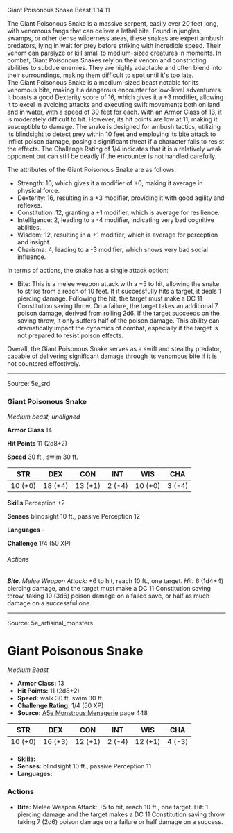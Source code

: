 <MonsterName/>Giant Poisonous Snake</MonsterName>
<CreatureType/>Beast</CreatureType>
<CR/>1</CR>
<AC/>14</AC>
<HP/>11</HP>
<summary>The Giant Poisonous Snake is a massive serpent, easily over 20 feet long, with venomous fangs that can deliver a lethal bite. Found in jungles, swamps, or other dense wilderness areas, these snakes are expert ambush predators, lying in wait for prey before striking with incredible speed. Their venom can paralyze or kill small to medium-sized creatures in moments. In combat, Giant Poisonous Snakes rely on their venom and constricting abilities to subdue enemies. They are highly adaptable and often blend into their surroundings, making them difficult to spot until it's too late.</summary>

<summary>The Giant Poisonous Snake is a medium-sized beast notable for its venomous bite, making it a dangerous encounter for low-level adventurers. It boasts a good Dexterity score of 16, which gives it a +3 modifier, allowing it to excel in avoiding attacks and executing swift movements both on land and in water, with a speed of 30 feet for each. With an Armor Class of 13, it is moderately difficult to hit. However, its hit points are low at 11, making it susceptible to damage. The snake is designed for ambush tactics, utilizing its blindsight to detect prey within 10 feet and employing its bite attack to inflict poison damage, posing a significant threat if a character fails to resist the effects. The Challenge Rating of 1/4 indicates that it is a relatively weak opponent but can still be deadly if the encounter is not handled carefully.</summary>

<detail>

The attributes of the Giant Poisonous Snake are as follows:
- Strength: 10, which gives it a modifier of +0, making it average in physical force.
- Dexterity: 16, resulting in a +3 modifier, providing it with good agility and reflexes.
- Constitution: 12, granting a +1 modifier, which is average for resilience.
- Intelligence: 2, leading to a -4 modifier, indicating very bad cognitive abilities.
- Wisdom: 12, resulting in a +1 modifier, which is average for perception and insight.
- Charisma: 4, leading to a -3 modifier, which shows very bad social influence.

In terms of actions, the snake has a single attack option:
- Bite: This is a melee weapon attack with a +5 to hit, allowing the snake to strike from a reach of 10 feet. If it successfully hits a target, it deals 1 piercing damage. Following the hit, the target must make a DC 11 Constitution saving throw. On a failure, the target takes an additional 7 poison damage, derived from rolling 2d6. If the target succeeds on the saving throw, it only suffers half of the poison damage. This ability can dramatically impact the dynamics of combat, especially if the target is not prepared to resist poison effects.

Overall, the Giant Poisonous Snake serves as a swift and stealthy predator, capable of delivering significant damage through its venomous bite if it is not countered effectively.</detail>



---

Source: 5e_srd

### Giant Poisonous Snake

*Medium beast, unaligned*

**Armor Class** 14

**Hit Points** 11 (2d8+2)

**Speed** 30 ft., swim 30 ft.

| STR     | DEX     | CON     | INT    | WIS     | CHA    |
|---------|---------|---------|--------|---------|--------|
| 10 (+0) | 18 (+4) | 13 (+1) | 2 (-4) | 10 (+0) | 3 (-4) |

**Skills** Perception +2

**Senses** blindsight 10 ft., passive Perception 12

**Languages** -

**Challenge** 1/4 (50 XP)

###### Actions

***Bite***. *Melee Weapon Attack:* +6 to hit, reach 10 ft., one target. *Hit:* 6 (1d4+4) piercing damage, and the target must make a DC 11 Constitution saving throw, taking 10 (3d6) poison damage on a failed save, or half as much damage on a successful one.



---

Source: 5e_artisinal_monsters

# Giant Poisonous Snake

*Medium* *Beast*

- **Armor Class:** 13
- **Hit Points:** 11 (2d8+2)
- **Speed:** walk 30 ft. swim 30 ft.
- **Challenge Rating:** 1/4 (50 XP)
- **Source:** [A5e Monstrous Menagerie](https://enpublishingrpg.com/products/level-up-monstrous-menagerie-a5e) page 448

| STR | DEX | CON | INT | WIS | CHA |
| --- | --- | --- | --- | --- | --- |
| 10 (+0) | 16 (+3) | 12 (+1) | 2 (-4) | 12 (+1) | 4 (-3) |

- **Skills:** 
- **Senses:** blindsight 10 ft., passive Perception 11
- **Languages:** 

### Actions

- **Bite:** Melee Weapon Attack: +5 to hit, reach 10 ft., one target. Hit: 1 piercing damage and the target makes a DC 11 Constitution saving throw  taking 7 (2d6) poison damage on a failure or half damage on a success.




